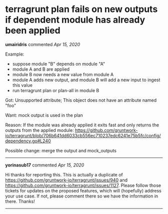 # terragrunt plan fails on new outputs if dependent module has already been applied

**umairidris** commented *Apr 15, 2020*

Example:
- suppose module "B" depends on module "A"
- module A and B are applied
- module B now needs a new value from module A
- module A adds new output, and module B will add a new input to ingest this value
- run terragrunt plan or plan-all in module B

Got:  Unsupported attribute; This object does not have an attribute named "foo"

Want: mock output is used in the plan

Reason: If the module was already applied it exits fast and only returns the outputs from the applied module: https://github.com/gruntwork-io/terragrunt/blob/706b641dd6033cb556ec710237edc6241e75b5fc/config/dependency.go#L240

Possible change: merge the output and mock_outputs
<br />
***


**yorinasub17** commented *Apr 15, 2020*

Hi thanks for reporting this. This is actually a duplicate of https://github.com/gruntwork-io/terragrunt/issues/940 and https://github.com/gruntwork-io/terragrunt/issues/1127. Please follow those tickets for updates on the proposed features, which will (hopefully) address your use case. If not, please comment there so we have the information in there. Thanks!
***

